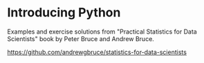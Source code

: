# Introducing Python

Examples and exercise solutions from "Practical Statistics for Data Scientists" 
book by Peter Bruce and Andrew Bruce.

https://github.com/andrewgbruce/statistics-for-data-scientists